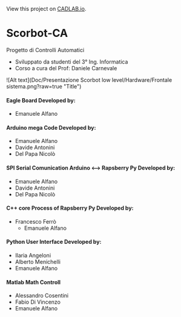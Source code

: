 View this project on [CADLAB.io](https://cadlab.io/project/1649). 

# Scorbot-CA
Progetto di Controlli Automatici
- Sviluppato da studenti del 3° Ing. Informatica
- Corso a cura del Prof: Daniele Carnevale

![Alt text](Doc/Presentazione Scorbot low level/Hardware/Frontale sistema.png?raw=true "Title")

#### Eagle Board Developed by:
- Emanuele Alfano

#### Arduino mega Code Developed by:
- Emanuele Alfano
- Davide Antonini
- Del Papa Nicolò

#### SPI Serial Comunication Arduino <--> Rapsberry Py Developed by:
- Emanuele Alfano
- Davide Antonini
- Del Papa Nicolò

#### C++ core Process of Rapsberry Py Developed by:
- Francesco Ferrò
  - Emanuele Alfano

#### Python User Interface Developed by:
- Ilaria Angeloni
- Alberto Menichelli
- Emanuele Alfano
#### Matlab Math Controll
- Alessandro Cosentini
- Fabio Di Vincenzo
- Emanuele Alfano

